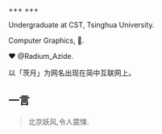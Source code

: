 +++
+++

Undergraduate at CST, Tsinghua University.

Computer Graphics, 🦀.

❤️ @Radium_Azide.

以「茨月」为网名出现在简中互联网上。

## 一言

> 北京妖风,令人震悚.

